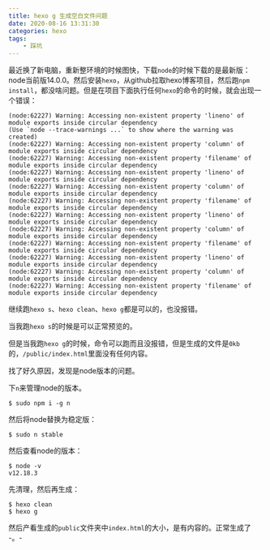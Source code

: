 ```yaml
---
title: hexo g 生成空白文件问题
date: 2020-08-16 13:31:30
categories: hexo
tags:
	- 踩坑
---
```


最近换了新电脑，重新整环境的时候图快，下载`node`的时候下载的是最新版：node当前版14.0.0。然后安装`hexo`，从github拉取hexo博客项目，然后跑`npm install`，都没啥问题。但是在项目下面执行任何`hexo`的命令的时候，就会出现一个错误：

```
(node:62227) Warning: Accessing non-existent property 'lineno' of module exports inside circular dependency
(Use `node --trace-warnings ...` to show where the warning was created)
(node:62227) Warning: Accessing non-existent property 'column' of module exports inside circular dependency
(node:62227) Warning: Accessing non-existent property 'filename' of module exports inside circular dependency
(node:62227) Warning: Accessing non-existent property 'lineno' of module exports inside circular dependency
(node:62227) Warning: Accessing non-existent property 'column' of module exports inside circular dependency
(node:62227) Warning: Accessing non-existent property 'filename' of module exports inside circular dependency
(node:62227) Warning: Accessing non-existent property 'lineno' of module exports inside circular dependency
(node:62227) Warning: Accessing non-existent property 'column' of module exports inside circular dependency
(node:62227) Warning: Accessing non-existent property 'filename' of module exports inside circular dependency
(node:62227) Warning: Accessing non-existent property 'lineno' of module exports inside circular dependency
(node:62227) Warning: Accessing non-existent property 'column' of module exports inside circular dependency
(node:62227) Warning: Accessing non-existent property 'filename' of module exports inside circular dependency
```

继续跑`hexo s`、`hexo clean`、`hexo g`都是可以的，也没报错。

当我跑`hexo s`的时候是可以正常预览的。

但是当我跑`hexo g`的时候，命令可以跑而且没报错，但是生成的文件是`0kb`的，`/public/index.html`里面没有任何内容。

找了好久原因，发现是node版本的问题。

下`n`来管理node的版本。

```
$ sudo npm i -g n
```

然后将node替换为稳定版：

```
$ sudo n stable
```

然后查看node的版本：

```
$ node -v
v12.18.3
```

先清理，然后再生成：

```
$ hexo clean
$ hexo g
```

然后产看生成的`public`文件夹中`index.html`的大小，是有内容的。正常生成了 -。-